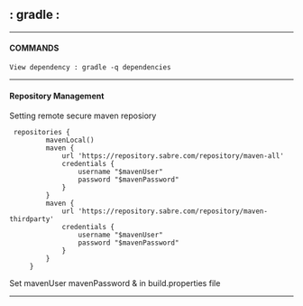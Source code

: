 ## : gradle : 

---
#### COMMANDS

```
View dependency : gradle -q dependencies
```

---


#### Repository Management
Setting remote secure maven reposiory
``` 
 repositories {
         mavenLocal()
         maven {
             url 'https://repository.sabre.com/repository/maven-all'
             credentials {
                 username "$mavenUser"
                 password "$mavenPassword"
             }
         }
         maven {
             url 'https://repository.sabre.com/repository/maven-thirdparty'
             credentials {
                 username "$mavenUser"
                 password "$mavenPassword"
             }
         }
     }

```
Set mavenUser mavenPassword &  in build.properties file

---

####

